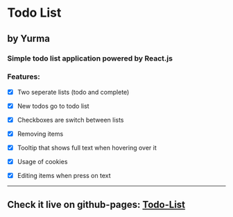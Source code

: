 # Todo List
## by Yurma
### Simple todo list application powered by React.js

### Features:

- [x] Two seperate lists (todo and complete)
- [x] New todos go to todo list
- [x] Checkboxes are switch between lists
- [x] Removing items
- [x] Tooltip that shows full text when hovering over it
- [x] Usage of cookies
- [x] Editing items when press on text


____
## Check it live on github-pages: [Todo-List](https://jurmanovic.com/todo-list)
